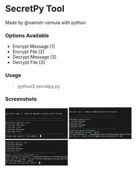 # SecretPy Tool
Made by @vamshi-vemula with python

### Options Available
* Encrypt Message [1]
* Encrypt File [2]
* Decrypt Message [3]
* Decrypt File [3]

### Usage
> python3 secretpy.py

### Screenshots
<img src="https://raw.githubusercontent.com/vamshi-vemula/secretpy/main/screenshots/ss1.png" width="200">
<img src="https://raw.githubusercontent.com/vamshi-vemula/secretpy/main/screenshots/ss2.png" width="200">
<img src="https://raw.githubusercontent.com/vamshi-vemula/secretpy/main/screenshots/ss3.png" width="200">
